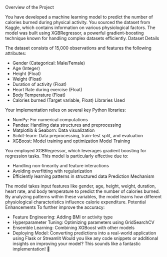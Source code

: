 Overview of the Project


You have developed a machine learning model to predict the number of calories burned during physical activity. You sourced the dataset from Kaggle, which contains information on various physiological factors. The model was built using XGBRegressor, a powerful gradient-boosting technique known for handling complex datasets efficiently.
Dataset Details


The dataset consists of 15,000 observations and features the following attributes:
- Gender (Categorical: Male/Female)
- Age (Integer)
- Height (Float)
- Weight (Float)
- Duration of activity (Float)
- Heart Rate during exercise (Float)
- Body Temperature (Float)
- Calories burned (Target variable, Float)
Libraries Used

Your implementation relies on several key Python libraries:
- NumPy: For numerical computations
- Pandas: Handling data structures and preprocessing
- Matplotlib & Seaborn: Data visualization
- Scikit-learn: Data preprocessing, train-test split, and evaluation
- XGBoost: Model training and optimization
Model Training


You employed XGBRegressor, which leverages gradient boosting for regression tasks. This model is particularly effective due to:
- Handling non-linearity and feature interactions
- Avoiding overfitting with regularization
- Efficiently learning patterns in structured data
Prediction Mechanism


The model takes input features like gender, age, height, weight, duration, heart rate, and body temperature to predict the number of calories burned. By analyzing patterns within these variables, the model learns how different physiological characteristics influence calorie expenditure.
Potential Enhancements
To further improve the accuracy:
- Feature Engineering: Adding BMI or activity type
- Hyperparameter Tuning: Optimizing parameters using GridSearchCV
- Ensemble Learning: Combining XGBoost with other models
- Deploying Model: Converting predictions into a real-world application using Flask or Streamlit
Would you like any code snippets or additional insights on improving your model? This sounds like a fantastic implementation! 🚀
